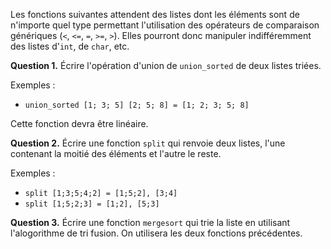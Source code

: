 Les fonctions suivantes attendent des listes dont les éléments sont de
n'importe quel type permettant l'utilisation des opérateurs de
comparaison génériques (`<`, `<=`, `=`, `>=`, `>`). Elles pourront
donc manipuler indifféremment des listes d'`int`, de `char`, etc.

**Question 1.**
Écrire l'opération d'union de `union_sorted` de deux listes triées.

Exemples :
- `union_sorted [1; 3; 5] [2; 5; 8] = [1; 2; 3; 5; 8]`

Cette fonction devra être linéaire.

**Question 2.**
Écrire une fonction `split` qui renvoie deux listes, l'une contenant la moitié des éléments et l'autre le reste.

Exemples :
- `split [1;3;5;4;2] = [1;5;2], [3;4]`
- `split [1;5;2;3] = [1;2], [5;3]`

**Question 3.**
Écrire une fonction `mergesort` qui trie la liste en utilisant l'alogorithme de tri fusion. On utilisera les deux fonctions précédentes.